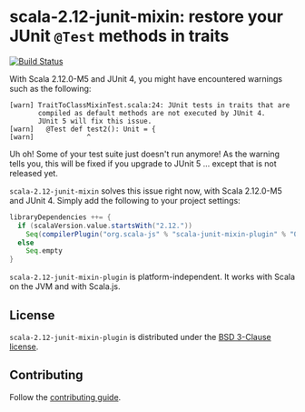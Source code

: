 # scala-2.12-junit-mixin: restore your JUnit `@Test` methods in traits

[![Build Status](https://travis-ci.org/scala-js/scala-2.12-junit-mixin-plugin.svg?branch=master)](https://travis-ci.org/scala-js/scala-2.12-junit-mixin-plugin)

With Scala 2.12.0-M5 and JUnit 4, you might have encountered warnings such as the following:

    [warn] TraitToClassMixinTest.scala:24: JUnit tests in traits that are
           compiled as default methods are not executed by JUnit 4.
           JUnit 5 will fix this issue.
    [warn]   @Test def test2(): Unit = {
    [warn]             ^

Uh oh! Some of your test suite just doesn't run anymore!
As the warning tells you, this will be fixed if you upgrade to JUnit 5 ... except that is not released yet.

`scala-2.12-junit-mixin` solves this issue right now, with Scala 2.12.0-M5 and JUnit 4.
Simply add the following to your project settings:

```scala
libraryDependencies ++= {
  if (scalaVersion.value.startsWith("2.12."))
    Seq(compilerPlugin("org.scala-js" % "scala-junit-mixin-plugin" % "0.0.1-SNAPSHOT" cross CrossVersion.full))
  else
    Seq.empty
}
```

`scala-2.12-junit-mixin-plugin` is platform-independent.
It works with Scala on the JVM and with Scala.js.

## License

`scala-2.12-junit-mixin-plugin` is distributed under the
[BSD 3-Clause license](./LICENSE.txt).

## Contributing

Follow the [contributing guide](./CONTRIBUTING.md).
